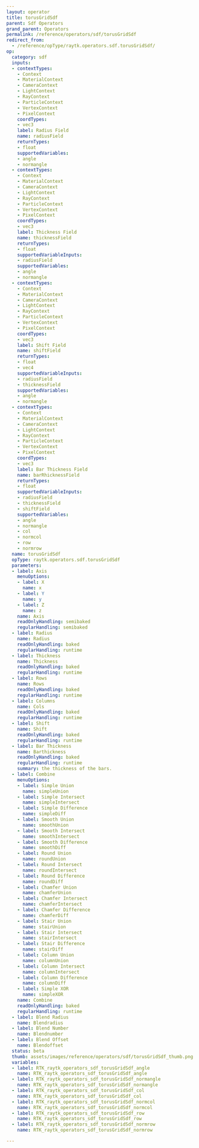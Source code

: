 ```yaml
---
layout: operator
title: torusGridSdf
parent: Sdf Operators
grand_parent: Operators
permalink: /reference/operators/sdf/torusGridSdf
redirect_from:
  - /reference/opType/raytk.operators.sdf.torusGridSdf/
op:
  category: sdf
  inputs:
  - contextTypes:
    - Context
    - MaterialContext
    - CameraContext
    - LightContext
    - RayContext
    - ParticleContext
    - VertexContext
    - PixelContext
    coordTypes:
    - vec3
    label: Radius Field
    name: radiusField
    returnTypes:
    - float
    supportedVariables:
    - angle
    - normangle
  - contextTypes:
    - Context
    - MaterialContext
    - CameraContext
    - LightContext
    - RayContext
    - ParticleContext
    - VertexContext
    - PixelContext
    coordTypes:
    - vec3
    label: Thickness Field
    name: thicknessField
    returnTypes:
    - float
    supportedVariableInputs:
    - radiusField
    supportedVariables:
    - angle
    - normangle
  - contextTypes:
    - Context
    - MaterialContext
    - CameraContext
    - LightContext
    - RayContext
    - ParticleContext
    - VertexContext
    - PixelContext
    coordTypes:
    - vec3
    label: Shift Field
    name: shiftField
    returnTypes:
    - float
    - vec4
    supportedVariableInputs:
    - radiusField
    - thicknessField
    supportedVariables:
    - angle
    - normangle
  - contextTypes:
    - Context
    - MaterialContext
    - CameraContext
    - LightContext
    - RayContext
    - ParticleContext
    - VertexContext
    - PixelContext
    coordTypes:
    - vec3
    label: Bar Thickness Field
    name: barRhicknessField
    returnTypes:
    - float
    supportedVariableInputs:
    - radiusField
    - thicknessField
    - shiftField
    supportedVariables:
    - angle
    - normangle
    - col
    - normcol
    - row
    - normrow
  name: torusGridSdf
  opType: raytk.operators.sdf.torusGridSdf
  parameters:
  - label: Axis
    menuOptions:
    - label: X
      name: x
    - label: Y
      name: y
    - label: Z
      name: z
    name: Axis
    readOnlyHandling: semibaked
    regularHandling: semibaked
  - label: Radius
    name: Radius
    readOnlyHandling: baked
    regularHandling: runtime
  - label: Thickness
    name: Thickness
    readOnlyHandling: baked
    regularHandling: runtime
  - label: Rows
    name: Rows
    readOnlyHandling: baked
    regularHandling: runtime
  - label: Columns
    name: Cols
    readOnlyHandling: baked
    regularHandling: runtime
  - label: Shift
    name: Shift
    readOnlyHandling: baked
    regularHandling: runtime
  - label: Bar Thickness
    name: Barthickness
    readOnlyHandling: baked
    regularHandling: runtime
    summary: the thickness of the bars.
  - label: Combine
    menuOptions:
    - label: Simple Union
      name: simpleUnion
    - label: Simple Intersect
      name: simpleIntersect
    - label: Simple Difference
      name: simpleDiff
    - label: Smooth Union
      name: smoothUnion
    - label: Smooth Intersect
      name: smoothIntersect
    - label: Smooth Difference
      name: smoothDiff
    - label: Round Union
      name: roundUnion
    - label: Round Intersect
      name: roundIntersect
    - label: Round Difference
      name: roundDiff
    - label: Chamfer Union
      name: chamferUnion
    - label: Chamfer Intersect
      name: chamferIntersect
    - label: Chamfer Difference
      name: chamferDiff
    - label: Stair Union
      name: stairUnion
    - label: Stair Intersect
      name: stairIntersect
    - label: Stair Difference
      name: stairDiff
    - label: Column Union
      name: columnUnion
    - label: Column Intersect
      name: columnIntersect
    - label: Column Difference
      name: columnDiff
    - label: Simple XOR
      name: simpleXOR
    name: Combine
    readOnlyHandling: baked
    regularHandling: runtime
  - label: Blend Radius
    name: Blendradius
  - label: Blend Number
    name: Blendnumber
  - label: Blend Offset
    name: Blendoffset
  status: beta
  thumb: assets/images/reference/operators/sdf/torusGridSdf_thumb.png
  variables:
  - label: RTK_raytk_operators_sdf_torusGridSdf_angle
    name: RTK_raytk_operators_sdf_torusGridSdf_angle
  - label: RTK_raytk_operators_sdf_torusGridSdf_normangle
    name: RTK_raytk_operators_sdf_torusGridSdf_normangle
  - label: RTK_raytk_operators_sdf_torusGridSdf_col
    name: RTK_raytk_operators_sdf_torusGridSdf_col
  - label: RTK_raytk_operators_sdf_torusGridSdf_normcol
    name: RTK_raytk_operators_sdf_torusGridSdf_normcol
  - label: RTK_raytk_operators_sdf_torusGridSdf_row
    name: RTK_raytk_operators_sdf_torusGridSdf_row
  - label: RTK_raytk_operators_sdf_torusGridSdf_normrow
    name: RTK_raytk_operators_sdf_torusGridSdf_normrow

---
```

